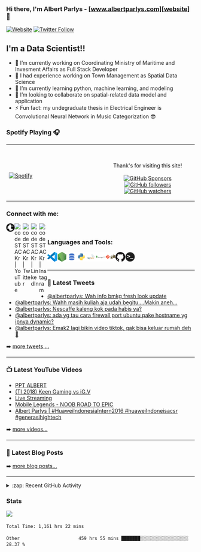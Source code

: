 ### Hi there, I'm Albert Parlys - [www.albertparlys.com][website] 👋

[![Website](https://img.shields.io/website?down_color=RED&down_message=DOWN&label=ALBERTPARLYS.COM&up_color=GREEN&up_message=UP&url=https%3A%2F%2Falbertparlys.com%2F)][website]
[![Twitter Follow](https://img.shields.io/twitter/follow/albertparlys?style=for-the-badge)](https://twitter.com/intent/follow?original_referer=https://github.com/albertparlys&screen_name=albertparlys)

## I'm a Data Scientist!!

- 🏢 I’m currently working on Coordinating Ministry of Maritime and Invesment Affairs as Full Stack Developer
- 🔭 I had experience working on Town Management as Spatial Data Science
- 🌱 I’m currently learning python, machine learning, and modeling
- 👯 I’m looking to collaborate on spatial-related data model and application 
- ⚡ Fun fact: my undegraduate thesis in Electrical Engineer is Convolutional Neural Network in Music Categorization 😎

### Spotify Playing 🎧
<table width="100%"> 
  <tr>
  <td width="50%">
      
&nbsp; <br> [![Spotify](https://now-playing-albertparlys.vercel.app/api/spotify)](https://open.spotify.com/user/albertparlys)

  </td>
  <td width="50%">

<br><p align="center">Thank's for visiting this site!<br><br>
  [![GitHub Sponsors](https://img.shields.io/github/sponsors/albertparlys?style=social)](https://github.com/albertparlys)
  [![GitHub followers](https://img.shields.io/github/followers/albertparlys?style=social)](https://github.com/albertparlys)
  [![GitHub watchers](https://img.shields.io/github/watchers/albertparlys/albertparlys?label=Visits&style=social)](https://github.com/albertparlys)
</p>
  </td>
  </table>

[//]: <> (The `&nbsp;` is to have Aphelion take up more space)
[//]: <> (Old Visits: https://badges.pufler.dev/visits/novatorem/novatorem?logo=GitHub&label=github%20visits&color=336699&logoColor=white&style=flat-square)


### Connect with me:

[<img align="left" alt="codeSTACKr.com" width="22px" src="https://raw.githubusercontent.com/iconic/open-iconic/master/svg/globe.svg" />][website]
[<img align="left" alt="codeSTACKr | YouTube" width="22px" src="https://cdn.jsdelivr.net/npm/simple-icons@v3/icons/youtube.svg" />][youtube]
[<img align="left" alt="codeSTACKr | Twitter" width="22px" src="https://cdn.jsdelivr.net/npm/simple-icons@v3/icons/twitter.svg" />][twitter]
[<img align="left" alt="codeSTACKr | LinkedIn" width="22px" src="https://cdn.jsdelivr.net/npm/simple-icons@v3/icons/linkedin.svg" />][linkedin]
[<img align="left" alt="codeSTACKr | Instagram" width="22px" src="https://cdn.jsdelivr.net/npm/simple-icons@v3/icons/instagram.svg" />][instagram]

<br />

### Languages and Tools:

[<img align="left" alt="Visual Studio Code" width="26px" src="https://raw.githubusercontent.com/github/explore/80688e429a7d4ef2fca1e82350fe8e3517d3494d/topics/visual-studio-code/visual-studio-code.png" />][github]
[<img align="left" alt="Node.js" width="26px" src="https://raw.githubusercontent.com/github/explore/80688e429a7d4ef2fca1e82350fe8e3517d3494d/topics/nodejs/nodejs.png" />][github]
[<img align="left" alt="SQL" width="26px" src="https://raw.githubusercontent.com/github/explore/80688e429a7d4ef2fca1e82350fe8e3517d3494d/topics/sql/sql.png" />][github]
[<img align="left" alt="Pyhton" width="26px" src="https://raw.githubusercontent.com/github/explore/80688e429a7d4ef2fca1e82350fe8e3517d3494d/topics/python/python.png" />][github]
[<img align="left" alt="MySQL" width="26px" src="https://raw.githubusercontent.com/github/explore/80688e429a7d4ef2fca1e82350fe8e3517d3494d/topics/mysql/mysql.png" />][github]
[<img align="left" alt="MongoDB" width="26px" src="https://raw.githubusercontent.com/github/explore/80688e429a7d4ef2fca1e82350fe8e3517d3494d/topics/mongodb/mongodb.png" />][github]
[<img align="left" alt="Git" width="26px" src="https://raw.githubusercontent.com/github/explore/80688e429a7d4ef2fca1e82350fe8e3517d3494d/topics/git/git.png" />][github]
[<img align="left" alt="GitHub" width="26px" src="https://raw.githubusercontent.com/github/explore/78df643247d429f6cc873026c0622819ad797942/topics/github/github.png" />][github]
[<img align="left" alt="Terminal" width="26px" src="https://raw.githubusercontent.com/github/explore/80688e429a7d4ef2fca1e82350fe8e3517d3494d/topics/terminal/terminal.png" />][github]

<br />
<br />

---

### 📕 Latest Tweets

<!-- TWITTER:START -->
- [@albertparlys: Wah info bmkg fresh look update](https://rss.app/articles/cb4e791f6f6d729c074351566bd3a7c508111d6e1e33b0e4d0f6971b978a7ed4ad0cb15d2d9d9d77f2a46b78d8130c9461dd61e0cb167b118e3dcd)
- [@albertparlys: Wahh masih kuliah aja udah begitu....Makin aneh...](https://rss.app/articles/cb4e791f6f6d729c074351566bd3a7c508111d6e1e33b0e4d0f6971b978a7ed4ad0cb15d2d9d9d77f2a46b79d9160d9266d76ae6c6147f1c8b3dc1)
- [@albertparlys: Nescaffe kaleng kok pada habis ya?](https://rss.app/articles/cb4e791f6f6d729c074351566bd3a7c508111d6e1e33b0e4d0f6971b978a7ed4ad0cb15d2d9d9d77f2a46b7cd61d089b63d660e6c7177c108c33c0)
- [@albertparlys: ada yg tau cara firewall port ubuntu pake hostname yg ipnya dynamic?](https://rss.app/articles/cb4e791f6f6d729c074351566bd3a7c508111d6e1e33b0e4d0f6971b978a7ed4ad0cb15d2d9d9d77f2a46b7cd912099a60d660e5c51a7b1d8b39c1)
- [@albertparlys: Emak2 lagi bikin video tiktok, gak bisa keluar rumah deh 🤣](https://rss.app/articles/cb4e791f6f6d729c074351566bd3a7c508111d6e1e33b0e4d0f6971b978a7ed4ad0cb15d2d9d9d77f2a46b7dda1d069169d26fe3c6117e148f3cc5)
<!-- TWITTER:END -->

➡️ [more tweets ...](https://twitter.com/albertparlys)

---
### 📺 Latest YouTube Videos

<!-- YOUTUBE:START -->
- [PPT ALBERT](https://www.youtube.com/watch?v=SESqj7tIz34)
- [&lpar;TI 2018&rpar; Keen Gaming vs iG.V](https://www.youtube.com/watch?v=nR7-xMjHuXQ)
- [Live Streaming](https://www.youtube.com/watch?v=mdl3u2R0Vbw)
- [Mobile Legends - NOOB ROAD TO EPIC](https://www.youtube.com/watch?v=TXNwDjgLZyg)
- [Albert Parlys | #HuaweiIndonesiaIntern2016 #huaweiIndoneisacsr #generasihightech](https://www.youtube.com/watch?v=LJjKmbQITPo)
<!-- YOUTUBE:END -->

➡️ [more videos...](https://www.youtube.com/channel/UCmqAlJqQHp8xjfq2osYBF_w)

---

### 📕 Latest Blog Posts

<!-- BLOG-POST-LIST:START -->
<!-- BLOG-POST-LIST:END -->

➡️ [more blog posts...](https://albertparlys.com)

---

<details>
  <summary>:zap: Recent GitHub Activity</summary>
  
<!--START_SECTION:activity-->
1. 🎉 Merged PR [#24](https://github.com/albertparlys/pjulv/pull/24) in [albertparlys/pjulv](https://github.com/albertparlys/pjulv)
2. 🎉 Merged PR [#23](https://github.com/albertparlys/pjulv/pull/23) in [albertparlys/pjulv](https://github.com/albertparlys/pjulv)
3. 🎉 Merged PR [#21](https://github.com/albertparlys/pjulv/pull/21) in [albertparlys/pjulv](https://github.com/albertparlys/pjulv)
4. 🎉 Merged PR [#6](https://github.com/albertparlys/pjulv/pull/6) in [albertparlys/pjulv](https://github.com/albertparlys/pjulv)
5. 🎉 Merged PR [#3](https://github.com/albertparlys/pjulv/pull/3) in [albertparlys/pjulv](https://github.com/albertparlys/pjulv)
<!--END_SECTION:activity-->

</details>

### Stats
<!-- <a href="https://github.com/anuraghazra/github-readme-stats">
<img align="center" src="https://github-readme-stats.vercel.app/api?username=albertparlys&show_icons=true&theme=dracula&text_color=#FFFFFF)" />
</a>
<a href="https://github.com/albertparlys/github-readme-stats"><img align="center" src="https://github-readme-stats.vercel.app/api/top-langs/?username=albertparlys&layout=compact&show_icons=true&theme=dracula&text_color=#FFFFFF)" /></a>-->

![](https://github-readme-stats.vercel.app/api/wakatime?username=albert&api_domain=wakapi.maritim.go.id&bg_color=2D3748&title_color=2F855A&icon_color=2F855A&text_color=ffffff&custom_title=Wakapi%20Week%20Stats&layout=compact)

<!--START_SECTION:waka-->

```text
Total Time: 1,161 hrs 22 mins

Other                      459 hrs 55 mins ███████░░░░░░░░░░░░░░░░░░   28.37 %
```

<!--END_SECTION:waka-->


[website]: https://albertparlys.com
[course]: http://vsCodeHero.com
[twitter]: https://twitter.com/albertparlys
[youtube]: https://www.youtube.com/channel/UCmqAlJqQHp8xjfq2osYBF_w
[instagram]: https://instagram.com/albertparlys
[linkedin]: https://linkedin.com/in/albertparlys
[github]: https://github.com/albertparlys
